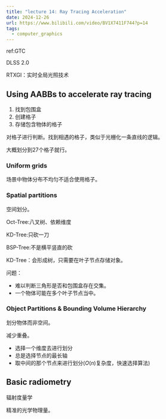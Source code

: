 ```yaml
---
title: "lecture 14: Ray Tracing Acceleration"
date: 2024-12-26
url: https://www.bilibili.com/video/BV1X7411F744?p=14
tags:
  - computer_graphics
---
```


ref:GTC

DLSS 2.0

RTXGI：实时全局光照技术

## Using AABBs to accelerate ray tracing

1. 找到包围盒
2. 创建格子
3. 存储包含物体的格子

对格子进行判断。找到相遇的格子，类似于光栅化一条直线的逻辑。

大概划分到27个格子就行。

### Uniform grids

场景中物体分布不均匀不适合使用格子。

### Spatial partitions

空间划分。

Oct-Tree:八叉树、依赖维度

KD-Tree:只砍一刀

BSP-Tree:不是横平竖直的砍

KD-Tree：会形成树，只需要在叶子节点存储对象。

问题：

- 难以判断三角形是否和包围盒存在交集。
- 一个物体可能在多个叶子节点当中。

### Object Partitions & Bounding Volume Hierarchy

划分物体而非空间。

减少重叠。

- 选择一个维度去进行划分
- 总是选择节点的最长轴
- 取中间的那个节点来进行划分($O(n)$复杂度，快速选择算法)

## Basic radiometry

辐射度量学

精准的光学物理量。
